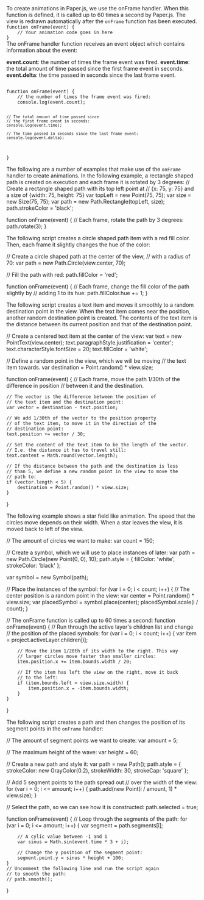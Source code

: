 <title>Creating Animations</title>
To create animations in Paper.js, we use the <api global#onFrame>onFrame</api> handler. When this function is defined, it is called up to 60 times a second by Paper.js. The view is redrawn automatically after the <code>onFrame</code> function has been executed.

<code>
function onFrame(event) {
	// Your animation code goes in here
}
</code>

<title>The Event Object</title>
The <api global#onFrame>onFrame</api> handler function receives an event object which contains information about the event:

<b>event.count</b>: the number of times the frame event was fired.
<b>event.time</b>: the total amount of time passed since the first frame event in seconds.
<b>event.delta</b>: the time passed in seconds since the last frame event.

<code>
function onFrame(event) {
	// the number of times the frame event was fired:
	console.log(event.count);

	// The total amount of time passed since
	// the first frame event in seconds:
	console.log(event.time);

	// The time passed in seconds since the last frame event:
	console.log(event.delta);
}
</code>
<title>Examples</title>
The following are a number of examples that make use of the <code>onFrame</code> handler to create animations.


<title>Rotating an Item</title>
In the following example, a rectangle shaped path is created on execution and each frame it is rotated by 3 degrees:

<paperscript split=true height=200>
// Create a rectangle shaped path with its top left point at
// {x: 75, y: 75} and a size of {width: 75, height: 75}
var topLeft = new Point(75, 75);
var size = new Size(75, 75);
var path = new Path.Rectangle(topLeft, size);
path.strokeColor = 'black';

function onFrame(event) {
	// Each frame, rotate the path by 3 degrees:
	path.rotate(3);
}
</paperscript>

<title>Animating Colors</title>

The following script creates a circle shaped path item with a red fill color. Then, each frame it slightly changes the hue of the color:

<paperscript split=true height=200>
// Create a circle shaped path at the center of the view,
// with a radius of 70:
var path = new Path.Circle(view.center, 70);

// Fill the path with red:
path.fillColor = 'red';

function onFrame(event) {
	// Each frame, change the fill color of the path slightly by
	// adding 1 to its hue:
	path.fillColor.hue += 1;
}
</paperscript>

<title>Moving an Item</title>

The following script creates a text item and moves it smoothly to a random destination point in the view. When the text item comes near the position, another random destination point is created. The contents of the text item is the distance between its current position and that of the destination point.

<paperscript split=true height=200 background="black">
// Create a centered text item at the center of the view:
var text = new PointText(view.center);
text.paragraphStyle.justification = 'center';
text.characterStyle.fontSize = 20;
text.fillColor = 'white';

// Define a random point in the view, which we will be moving
// the text item towards.
var destination = Point.random() * view.size;

function onFrame(event) {
	// Each frame, move the path 1/30th of the difference in position
	// between it and the destination.
	
	// The vector is the difference between the position of
	// the text item and the destination point:
	var vector = destination - text.position;
	
	// We add 1/30th of the vector to the position property
	// of the text item, to move it in the direction of the
	// destination point:
	text.position += vector / 30;
	
	// Set the content of the text item to be the length of the vector.
	// I.e. the distance it has to travel still:
	text.content = Math.round(vector.length);
	
	// If the distance between the path and the destination is less
	// than 5, we define a new random point in the view to move the
	// path to:
	if (vector.length < 5) {
		destination = Point.random() * view.size;
	}
}
</paperscript>

<title>Moving Multiple Items</title>

The following example shows a star field like animation. The speed that the circles move depends on their width. When a star leaves the view, it is moved back to left of the view.

<paperscript split=true height=200 background="black">
// The amount of circles we want to make:
var count = 150;

// Create a symbol, which we will use to place instances of later:
var path = new Path.Circle(new Point(0, 0), 10);
path.style = {
	fillColor: 'white',
	strokeColor: 'black'
};

var symbol = new Symbol(path);

// Place the instances of the symbol:
for (var i = 0; i < count; i++) {
	// The center position is a random point in the view:
	var center = Point.random() * view.size;
	var placedSymbol = symbol.place(center);
	placedSymbol.scale(i / count);
}

// The onFrame function is called up to 60 times a second:
function onFrame(event) {
	// Run through the active layer's children list and change
	// the position of the placed symbols:
	for (var i = 0; i < count; i++) {
		var item = project.activeLayer.children[i];
		
		// Move the item 1/20th of its width to the right. This way
		// larger circles move faster than smaller circles:
		item.position.x += item.bounds.width / 20;

		// If the item has left the view on the right, move it back
		// to the left:
		if (item.bounds.left > view.size.width) {
			item.position.x = -item.bounds.width;
		}
	}
}
</paperscript>

<title>Animating Path Segments</title>

The following script creates a path and then changes the position of its segment points in the <code>onFrame</code> handler:

<paperscript split=true height=200>
// The amount of segment points we want to create:
var amount = 5;

// The maximum height of the wave:
var height = 60;

// Create a new path and style it:
var path = new Path();
path.style = {
	strokeColor: new GrayColor(0.2),
	strokeWidth: 30,
	strokeCap: 'square'
};

// Add 5 segment points to the path spread out
// over the width of the view:
for (var i = 0; i <= amount; i++) {
	path.add(new Point(i / amount, 1) * view.size);
}

// Select the path, so we can see how it is constructed:
path.selected = true;

function onFrame(event) {
	// Loop through the segments of the path:
	for (var i = 0; i <= amount; i++) {
		var segment = path.segments[i];

		// A cylic value between -1 and 1
		var sinus = Math.sin(event.time * 3 + i);
		
		// Change the y position of the segment point:
		segment.point.y = sinus * height + 100;
	}
	// Uncomment the following line and run the script again
	// to smooth the path:
	// path.smooth();
}
</paperscript>